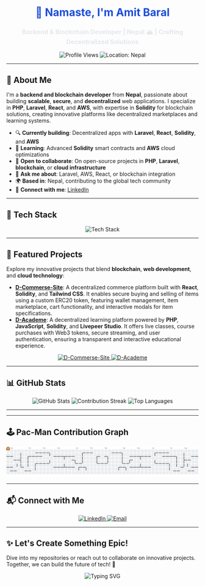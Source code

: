 <div align="center">
  <h1 style="color: #1D4ED8;">🙏 Namaste, I'm Amit Baral</h1>
  <h3 style="color: #E5E7EB;">Backend & Blockchain Developer | Nepal 🏔️ | Crafting Decentralized Solutions</h3>
  <p>
    <img src="https://komarev.com/ghpvc/?username=brlamit&label=Profile%20Views&color=1D4ED8&style=flat-square" alt="Profile Views" />
    <img src="https://img.shields.io/badge/Location-Nepal-059669?style=flat-square&logo=google-maps&logoColor=white" alt="Location: Nepal" />
  </p>
</div>

---

## 🚀 About Me

I'm a **backend and blockchain developer** from **Nepal**, passionate about building **scalable**, **secure**, and **decentralized** web applications. I specialize in **PHP**, **Laravel**, **React**, and **AWS**, with expertise in **Solidity** for blockchain solutions, creating innovative platforms like decentralized marketplaces and learning systems.

- 🔍 **Currently building**: Decentralized apps with **Laravel**, **React**, **Solidity**, and **AWS**  
- 📖 **Learning**: Advanced **Solidity** smart contracts and **AWS** cloud optimizations  
- 🤝 **Open to collaborate**: On open-source projects in **PHP**, **Laravel**, **blockchain**, or **cloud infrastructure**  
- 💬 **Ask me about**: Laravel, AWS, React, or blockchain integration  
- 🌍 **Based in**: Nepal, contributing to the global tech community  
- 📧 **Connect with me**: [LinkedIn](https://www.linkedin.com/in/amit-baral-016ab220a/)  

---

## 🧰 Tech Stack

<p align="center">
  <img src="https://skillicons.dev/icons?i=php,laravel,react,aws,mysql,js,html,css,git,solidity,tailwind" height="50" alt="Tech Stack" />
</p>

---

## 🌟 Featured Projects

Explore my innovative projects that blend **blockchain**, **web development**, and **cloud technology**:

- **[D-Commerse-Site](https://github.com/brlamit/D-Commerse-Site)**: A decentralized commerce platform built with **React**, **Solidity**, and **Tailwind CSS**. It enables secure buying and selling of items using a custom ERC20 token, featuring wallet management, item marketplace, cart functionality, and interactive modals for item specifications.  
- **[D-Academe](https://github.com/brlamit/D-Academe)**: A decentralized learning platform powered by **PHP**, **JavaScript**, **Solidity**, and **Livepeer Studio**. It offers live classes, course purchases with Web3 tokens, secure streaming, and user authentication, ensuring a transparent and interactive educational experience.  

<p align="center">
  <a href="https://github.com/brlamit/D-Commerse-Site">
    <img src="https://github-readme-stats.vercel.app/api/pin/?username=brlamit&repo=D-Commerse-Site&theme=tokyonight&border_radius=8" alt="D-Commerse-Site" />
  </a>
  <a href="https://github.com/brlamit/D-Academe">
    <img src="https://github-readme-stats.vercel.app/api/pin/?username=brlamit&repo=D-Academe&theme=tokyonight&border_radius=8" alt="D-Academe" />
  </a>
</p>

---


## 📊 GitHub Stats

<p align="center">
  <img src="https://github-readme-stats.vercel.app/api?username=brlamit&show_icons=true&theme=onedark&hide_border=true&count_private=true" alt="GitHub Stats" height="150" />
  <img src="https://github-readme-streak-stats.herokuapp.com/?user=brlamit&theme=onedark&hide_border=true" alt="Contribution Streak" height="150" />
  <img src="https://github-readme-stats.vercel.app/api/top-langs?username=brlamit&show_icons=true&locale=en&layout=compact&theme=onedark&hide_border=true&hide=jupyter%20notebook" alt="Top Languages" height="150" />
</p>

---

<!-- ## 🏆 Achievements

<p align="center">
  <img src="https://github-profile-trophy.vercel.app/?username=brlamit&theme=algolia&column=6&no-frame=true&margin-w=10&margin-h=10" alt="GitHub Trophies" height="150" />
</p> -->

---

## 🕹 Pac-Man Contribution Graph

<p align="center">
  <picture>
    <source media="(prefers-color-scheme: dark)" srcset="https://raw.githubusercontent.com/brlamit/brlamit/output/pacman-contribution-graph-dark.svg">
    <source media="(prefers-color-scheme: light)" srcset="https://raw.githubusercontent.com/brlamit/brlamit/output/pacman-contribution-graph.svg">
    <img alt="Pac-Man Contribution Graph" src="https://raw.githubusercontent.com/brlamit/brlamit/output/pacman-contribution-graph.svg" style="max-width: 100%; height: auto;" />
  </picture>
</p>

---

## 📬 Connect with Me

<p align="center">
  <a href="https://www.linkedin.com/in/amit-baral-016ab220a/" target="_blank">
    <img src="https://img.shields.io/badge/LinkedIn-1E40AF?style=for-the-badge&logo=linkedin&logoColor=white" alt="LinkedIn" />
  </a>
  <a href="mailto:baralamit881@gmail.com">
    <img src="https://img.shields.io/badge/Email-B91C1C?style=for-the-badge&logo=gmail&logoColor=white" alt="Email" />
  </a>
</p>

---

## ✨ Let's Create Something Epic!

Dive into my repositories or reach out to collaborate on innovative projects. Together, we can build the future of tech! 🚀

<p align="center">
  <img src="https://readme-typing-svg.demolab.com?font=Source+Code+Pro&weight=500&size=20&duration=3000&pause=1000&color=D97706&center=true&vCenter=true&width=500&lines=Code.+Collaborate.+Innovate.;Join+me+to+shape+the+web!" alt="Typing SVG" />
</p>

